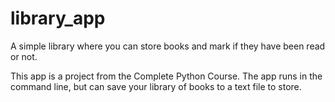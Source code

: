 # library_app
A simple library where you can store books and mark if they have been read or not.

This app is a project from the Complete Python Course. The app runs in the command line, but can save your library of books to a text file to store.

